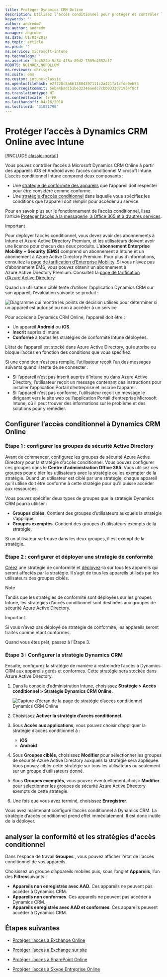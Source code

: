 ```yaml
---
title: Protéger Dynamics CRM Online
description: Utilisez l’accès conditionnel pour protéger et contrôler l’accès à Dynamics CRM Online.
keywords: ''
author: andredm7
ms.author: andredm
manager: angrobe
ms.date: 01/03/2017
ms.topic: article
ms.prod: ''
ms.service: microsoft-intune
ms.technology: ''
ms.assetid: f1c4522b-5a34-4f5a-89d2-7809c4352af7
ROBOTS: NOINDEX,NOFOLLOW
ms.reviewer: chrisgre
ms.suite: ems
ms.custom: intune-classic
ms.openlocfilehash: e2f720c8a6613884397111c2a421fa1cfdc0eb53
ms.sourcegitcommit: 5eba4bad151be32346aedc7cbb0333d71934f8cf
ms.translationtype: HT
ms.contentlocale: fr-FR
ms.lasthandoff: 04/16/2018
ms.locfileid: "31021790"
---
```

# <a name="protect-access-to-dynamics-crm-online-with-intune"></a>Protéger l’accès à Dynamics CRM Online avec Intune

[!INCLUDE [classic-portal](../includes/classic-portal.md)]

Vous pouvez contrôler l’accès à Microsoft Dynamics CRM Online à partir des appareils iOS et Android avec l’accès conditionnel Microsoft Intune.  L’accès conditionnel Intune comprend deux composants :
* Une [stratégie de conformité des appareils](introduction-to-device-compliance-policies-in-microsoft-intune.md) que l’appareil doit respecter pour être considéré comme conforme.
* Une [stratégie d’accès conditionnel](restrict-access-to-email-and-o365-services-with-microsoft-intune.md) dans laquelle vous spécifiez les conditions que l’appareil doit remplir pour accéder au service.

Pour en savoir plus sur le fonctionnement de l’accès conditionnel, lisez l’article [Protéger l’accès à la messagerie, à Office 365 et à d’autres services](restrict-access-to-email-and-o365-services-with-microsoft-intune.md).

> [!IMPORTANT]
> Pour déployer l’accès conditionnel, vous devez avoir des abonnements à Intune et Azure Active Directory Premium, et les utilisateurs doivent avoir une licence pour chacun des deux produits. L’**abonnement Enterprise Mobility + Security (EMS)** comprend un abonnement à Intune et un abonnement à Azure Active Directory Premium. Pour plus d’informations, consultez la [page de tarification d’Enterprise Mobility](https://www.microsoft.com/cloud-platform/enterprise-mobility-pricing). Si vous n’avez pas d’abonnement EMS, vous pouvez obtenir un abonnement à Azure Active Directory Premium. Consultez la [page de tarification d’Azure Active Directory](https://azure.microsoft.com/pricing/details/active-directory/).

Quand un utilisateur ciblé tente d’utiliser l’application Dynamics CRM sur son appareil, l’évaluation suivante se produit :

![Diagramme qui montre les points de décision utilisés pour déterminer si un appareil est autorisé ou non à accéder à un service](../media/mdm-ca-dynamics-crm-flow-diagram.png)

Pour accéder à Dynamics CRM Online, l’appareil doit être :
* Un appareil **Android** ou **iOS**.
* **Inscrit** auprès d’Intune.
* **Conforme** à toutes les stratégies de conformité Intune déployées.

L’état de l’appareil est stocké dans Azure Active Directory, qui autorise ou bloque l’accès en fonction des conditions que vous spécifiez.

Si une condition n’est pas remplie, l’utilisateur reçoit l’un des messages suivants quand il tente de se connecter :
* Si l’appareil n’est pas inscrit auprès d’Intune ou dans Azure Active Directory, l’utilisateur reçoit un message contenant des instructions pour installer l’application Portail d’entreprise et inscrire l’appareil.
* Si l’appareil n’est pas conforme, l’utilisateur reçoit un message le dirigeant vers le site web ou l’application Portail d’entreprise Microsoft Intune, où il peut trouver des informations sur le problème et des solutions pour y remédier.

## <a name="configure-conditional-access-for-dynamics-crm-online"></a>Configurer l’accès conditionnel à Dynamics CRM Online  
### <a name="step-1-configure-active-directory-security-groups"></a>Étape 1 : configurer les groupes de sécurité Active Directory

Avant de commencer, configurez les groupes de sécurité Azure Active Directory pour la stratégie d'accès conditionnel. Vous pouvez configurer ces groupes dans le **Centre d’administration Office 365**. Vous utilisez ces groupes pour cibler les utilisateurs avec la stratégie ou les exempter de la stratégie. Quand un utilisateur est ciblé par une stratégie, chaque appareil qu'il utilise doit être conforme à cette stratégie pour qu'il puisse accéder aux ressources.

Vous pouvez spécifier deux types de groupes que la stratégie Dynamics CRM pourra utiliser :
* **Groupes ciblés**. Contient des groupes d’utilisateurs auxquels la stratégie s’applique.
* **Groupes exemptés**. Contient des groupes d’utilisateurs exempts de la stratégie.

Si un utilisateur se trouve dans les deux groupes, il est exempt de la stratégie.

### <a name="step-2-configure-and-deploy-a-compliance-policy"></a>Étape 2 : configurer et déployer une stratégie de conformité
[Créez](create-a-device-compliance-policy-in-microsoft-intune.md) une stratégie de conformité et [déployez](deploy-and-monitor-a-device-compliance-policy-in-microsoft-intune.md)-la sur tous les appareils qui seront affectés par la stratégie. Il s’agit de tous les appareils utilisés par les utilisateurs des groupes ciblés.

> [!NOTE]
> Tandis que les stratégies de conformité sont déployées sur les groupes Intune, les stratégies d’accès conditionnel sont destinées aux groupes de sécurité Azure Active Directory.

> [!IMPORTANT]
> Si vous n’avez pas déployé de stratégie de conformité, les appareils seront traités comme étant conformes.

Quand vous êtes prêt, passez à l’Étape 3.
### <a name="step-3-configure-the-dynamics-crm-policy"></a>Étape 3 : Configurer la stratégie Dynamics CRM
Ensuite, configurez la stratégie de manière à restreindre l’accès à Dynamics CRM aux appareils gérés et conformes. Cette stratégie sera stockée dans Azure Active Directory.

1. Dans la console d’administration Intune, choisissez **Stratégie > Accès conditionnel > Stratégie Dynamics CRM Online**.

   ![Capture d’écran de la page de stratégie d’accès conditionnel Dynamics CRM Online](../media/mdm-ca-dynamics-crm-policy-configuration.png)

2. Choisissez **Activer la stratégie d’accès conditionnel**.
3. Sous **Accès aux applications**, vous pouvez choisir d’appliquer la stratégie d’accès conditionnel à :
   * **iOS**
   * **Android**
4. Sous **Groupes ciblés**, choisissez **Modifier** pour sélectionner les groupes de sécurité Azure Active Directory auxquels la stratégie sera appliquée. Vous pouvez cibler cette stratégie sur tous les utilisateurs ou seulement sur un groupe d’utilisateurs donné.
5. Sous **Groupes exemptés**, vous pouvez éventuellement choisir **Modifier** pour sélectionner les groupes de sécurité Azure Active Directory exempts de cette stratégie.
6. Une fois que vous avez terminé, choisissez **Enregistrer**.

Vous avez maintenant configuré l’accès conditionnel à Dynamics CRM. La stratégie d’accès conditionnel prend effet immédiatement. Il est donc inutile de la déployer.
##  <a name="monitor-the-compliance-and-conditional-access-policies"></a>analyser la conformité et les stratégies d'accès conditionnel

Dans l'espace de travail **Groupes** , vous pouvez afficher l'état de l'accès conditionnel de vos appareils.

Choisissez un groupe d’appareils mobiles puis, sous l’onglet **Appareils**, l’un des **Filtres**suivants :
* **Appareils non enregistrés avec AAD**. Ces appareils ne peuvent pas accéder à Dynamics CRM.
* **Appareils non conformes**. Ces appareils ne peuvent pas accéder à Dynamics CRM.
* **Appareils enregistrés avec AAD et conformes**. Ces appareils peuvent accéder à Dynamics CRM.

##  <a name="next-steps"></a>Étapes suivantes
* [Protéger l’accès à Exchange Online](restrict-access-to-exchange-online-with-microsoft-intune.md)

* [Protéger l’accès à Exchange sur site](restrict-access-to-exchange-onpremises-with-microsoft-intune.md)
* [Protéger l’accès à SharePoint Online](restrict-access-to-sharepoint-online-with-microsoft-intune.md)

* [Protéger l’accès à Skype Entreprise Online](restrict-access-to-skype-for-business-online-with-microsoft-intune.md)
